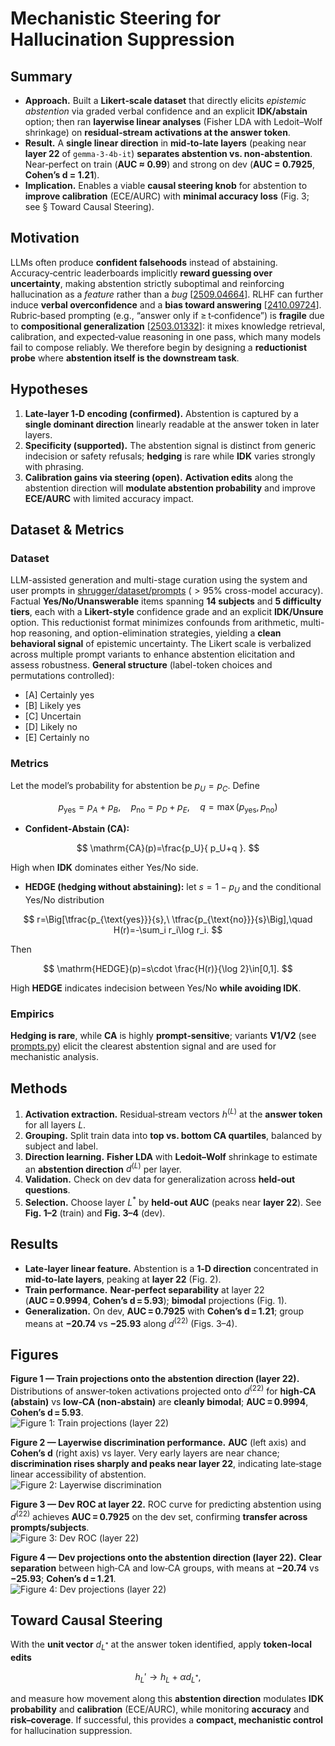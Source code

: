 # Mechanistic Steering for Hallucination Suppression

## Summary

- **Approach.** Built a **Likert‑scale dataset** that directly elicits *epistemic abstention* via graded verbal confidence and an explicit **IDK/abstain** option; then ran **layerwise linear analyses** (Fisher LDA with Ledoit–Wolf shrinkage) on **residual‑stream activations at the answer token**.
- **Result.** A **single linear direction** in **mid‑to‑late layers** (peaking near **layer 22** of `gemma-3-4b-it`) **separates abstention vs. non‑abstention**. Near‑perfect on train (**AUC ≈ 0.99**) and strong on dev (**AUC = 0.7925**, **Cohen’s d = 1.21**).
- **Implication.** Enables a viable **causal steering knob** for abstention to **improve calibration** (ECE/AURC) with **minimal accuracy loss** (Fig. 3; see § Toward Causal Steering).

## Motivation

LLMs often produce **confident falsehoods** instead of abstaining. Accuracy‑centric leaderboards implicitly **reward guessing over uncertainty**, making abstention strictly suboptimal and reinforcing hallucination as a *feature* rather than a *bug* [[2509.04664](https://arxiv.org/abs/2509.04664)]. RLHF can further induce **verbal overconfidence** and a **bias toward answering** [[2410.09724](https://arxiv.org/abs/2410.09724)]. Rubric‑based prompting (e.g., “answer only if ≥ t‑confidence”) is **fragile** due to **compositional generalization** [[2503.01332](https://arxiv.org/abs/2503.01332)]: it mixes knowledge retrieval, calibration, and expected‑value reasoning in one pass, which many models fail to compose reliably. We therefore begin by designing a **reductionist probe** where **abstention itself is the downstream task**.


## Hypotheses

1. **Late‑layer 1‑D encoding (confirmed).** Abstention is captured by a **single dominant direction** linearly readable at the answer token in later layers.  
2. **Specificity (supported).** The abstention signal is distinct from generic indecision or safety refusals; **hedging** is rare while **IDK** varies strongly with phrasing.  
3. **Calibration gains via steering (open).** **Activation edits** along the abstention direction will **modulate abstention probability** and improve **ECE/AURC** with limited accuracy impact.


## Dataset & Metrics



### Dataset

LLM-assisted generation and multi-stage curation using the system and user prompts in [shrugger/dataset/prompts](shrugger/dataset/prompts) ($>95\%$ cross-model accuracy).
Factual **Yes/No/Unanswerable** items spanning **14 subjects** and **5 difficulty tiers**, each with a **Likert-style** confidence grade and an explicit **IDK/Unsure** option. This reductionist format minimizes confounds from arithmetic, multi-hop reasoning, and option-elimination strategies, yielding a **clean behavioral signal** of epistemic uncertainty. The Likert scale is verbalized across multiple prompt variants to enhance abstention elicitation and assess robustness. **General structure** (label-token choices and permutations controlled):

* [A] Certainly yes
* [B] Likely yes
* [C] Uncertain
* [D] Likely no
* [E] Certainly no


### Metrics

Let the model’s probability for abstention be $p_U=p_C$. Define

$$
p_{\text{yes}} = p_A + p_B,\quad p_{\text{no}} = p_D + p_E,\quad q=\max(p_{\text{yes}},  p_{\text{no}})
$$

- **Confident‑Abstain (CA):**

$$
\mathrm{CA}(p)=\frac{p_U}{ p_U+q }.
$$

High when **IDK** dominates either Yes/No side.

- **HEDGE (hedging without abstaining):** let $s=1-p_U$ and the conditional Yes/No distribution

$$
r=\Big[\tfrac{p_{\text{yes}}}{s},\ \tfrac{p_{\text{no}}}{s}\Big],\quad H(r)=-\sum_i r_i\log r_i.
$$

Then

$$
\mathrm{HEDGE}(p)=s\cdot \frac{H(r)}{\log 2}\in[0,1].
$$

High **HEDGE** indicates indecision between Yes/No **while avoiding IDK**.

### Empirics

**Hedging is rare**, while **CA** is highly **prompt‑sensitive**; variants **V1/V2** (see [prompts.py](/shrugger/src/prompts.py)) elicit the clearest abstention signal and are used for mechanistic analysis.


## Methods

1. **Activation extraction.** Residual‑stream vectors $h^{(L)}$ at the **answer token** for all layers $L$.  
2. **Grouping.** Split train data into **top vs. bottom CA quartiles**, balanced by subject and label.  
3. **Direction learning.** **Fisher LDA** with **Ledoit–Wolf** shrinkage to estimate an **abstention direction** $d^{(L)}$ per layer.  
4. **Validation.** Check on dev data for generalization across **held‑out questions**.  
5. **Selection.** Choose layer $L^*$ by **held‑out AUC** (peaks near **layer 22**). See **Fig. 1–2** (train) and **Fig. 3–4** (dev).


## Results

- **Late‑layer linear feature.** Abstention is a **1‑D direction** concentrated in **mid‑to‑late layers**, peaking at **layer 22** (Fig. 2).  
- **Train performance.** **Near‑perfect separability** at layer 22 (**AUC = 0.9994**, **Cohen’s d = 5.93**); **bimodal** projections (Fig. 1).  
- **Generalization.** On dev, **AUC = 0.7925** with **Cohen’s d = 1.21**; group means at **−20.74** vs **−25.93** along $d^{(22)}$ (Figs. 3–4).


## Figures

**Figure 1 — Train projections onto the abstention direction (layer 22).** Distributions of answer‑token activations projected onto $d^{(22)}$ for **high‑CA (abstain)** vs **low‑CA (non‑abstain)** are **cleanly bimodal**; **AUC = 0.9994**, **Cohen’s d = 5.93**.  
![Figure 1: Train projections (layer 22)](figs/l22train.png)

**Figure 2 — Layerwise discrimination performance.** **AUC** (left axis) and **Cohen’s d** (right axis) vs layer. Very early layers are near chance; **discrimination rises sharply and peaks near layer 22**, indicating late‑stage linear accessibility of abstention.  
![Figure 2: Layerwise discrimination](figs/l22trainclass.png)

**Figure 3 — Dev ROC at layer 22.** ROC curve for predicting abstention using $d^{(22)}$ achieves **AUC = 0.7925** on the dev set, confirming **transfer across prompts/subjects**.  
![Figure 3: Dev ROC (layer 22)](figs/roc.png)

**Figure 4 — Dev projections onto the abstention direction (layer 22).** **Clear separation** between high‑CA and low‑CA groups, with means at **−20.74** vs **−25.93**; **Cohen’s d = 1.21**.  
![Figure 4: Dev projections (layer 22)](figs/hist_abs.png)


## Toward Causal Steering

With the **unit vector** $d_{L^*}$ at the answer token identified, apply **token‑local edits**

$$
h_L' \longrightarrow h_L + \alpha d_{L^*},
$$

and measure how movement along this **abstention direction** modulates **IDK probability** and **calibration** (ECE/AURC), while monitoring **accuracy** and **risk–coverage**. If successful, this provides a **compact, mechanistic control** for hallucination suppression.
